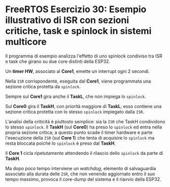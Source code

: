 # FreeRTOS Esercizio 30: Esempio illustrativo di ISR con sezioni critiche, task e spinlock in sistemi multicore

Il programma di esempio analizza l'effetto di uno spinlock condiviso tra ISR e task che girano su due core distinti della ESP32.

Un __timer HW__, associato al __Core1__, emette un interrupt ogni 2 secondi.

Nella `ISR` corrispondente, eseguita dal __Core1__, viene programmata una sezione critica protetta da `spinlock`.

Sempre sul __Core1__ gira anche il __TaskL__, che non impiega lo `spinlock`.

Sul __Core0__ gira il __TaskH__, con priorità maggiore di __TaskL__; esso contiene una sezione critica protetta con lo stesso `spinlock` impiegato dalla `ISR`.

L'analisi della criticità è piuttosto semplice: sia la `ISR` che TaskH condividono lo stesso `spinlock`. Il __TaskH__ (sul __Core0__) ha preso lo `spinlock` ed entra nella propria sezione critica; a questo punto scade il timer hardware e parte l'esecuzione della `ISR` (sul __Core 1__) che tenta di acquisire lo `spinlock` ma resta bloccata poiché lo `spinlock` è preso dal __TaskH__. 

Il __Core 1__ cicla ripetutamente attendendo il rilascio dello `spinlock` da parte di __TaskH__.

Ma dopo poco tempo interviene un _watchdog_, elemento di salvaguardia associato alla durata delle `ISR`, che non venendo aggiornato entro il suo tempo massimo, provoca il core-dump del sistema e il riavvio della ESP32.
